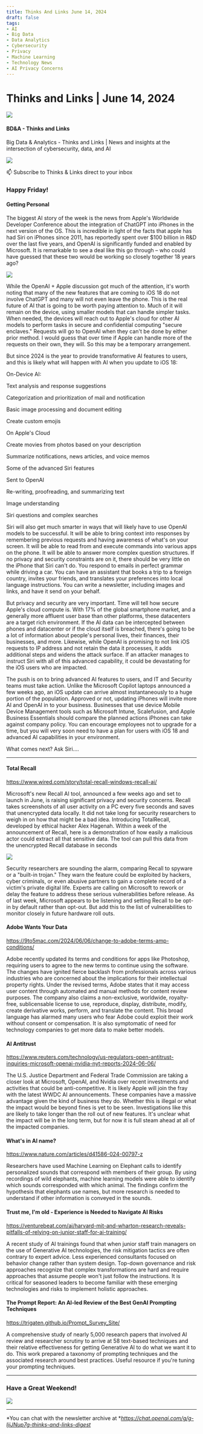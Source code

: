 ```yaml
---
title: Thinks And Links June 14, 2024
draft: false
tags:
- AI
- Big Data
- Data Analytics
- Cybersecurity
- Privacy
- Machine Learning
- Technology News
- AI Privacy Concerns
---
```


# Thinks and Links | June 14, 2024

![](../images\1679742887729)

#### BD&A - Thinks and Links

Big Data & Analytics - Thinks and Links | News and insights at the intersection of cybersecurity, data, and AI

![](../https://media.licdn.com/mediaD4E12AQFEquVe8fIC9A)

📫 Subscribe to Thinks & Links direct to your inbox

### Happy Friday!

#### Getting Personal

The biggest AI story of the week is the news from Apple's Worldwide Developer Conference about the integration of ChatGPT into iPhones in the next version of the OS. This is incredible in light of the facts that apple has had Siri on iPhones since 2011, has reportedly spent over $100 billion in R&D over the last five years, and OpenAI is significantly funded and enabled by Microsoft. It is remarkable to see a deal like this go through – who could have guessed that these two would be working so closely together 18 years ago?

![](../images\1718392518613)

While the OpenAI + Apple discussion got much of the attention, it's worth noting that many of the new features that are coming to iOS 18 do not involve ChatGPT and many will not even leave the phone. This is the real future of AI that is going to be worth paying attention to. Much of it will remain on the device, using smaller models that can handle simpler tasks. When needed, the devices will reach out to Apple's cloud for other AI models to perform tasks in secure and confidential computing "secure enclaves." Requests will go to OpenAI when they can't be done by either prior method. I would guess that over time if Apple can handle more of the requests on their own, they will. So this may be a temporary arrangement.

But since 2024 is the year to provide transformative AI features to users, and this is likely what will happen with AI when you update to iOS 18:

On-Device AI:

Text analysis and response suggestions

Categorization and prioritization of mail and notification

Basic image processing and document editing

Create custom emojis

On Apple's Cloud

Create movies from photos based on your description

Summarize notifications, news articles, and voice memos

Some of the advanced Siri features

Sent to OpenAI

Re-writing, proofreading, and summarizing text

Image understanding

Siri questions and complex searches

Siri will also get much smarter in ways that will likely have to use OpenAI models to be successful. It will be able to bring context into responses by remembering previous requests and having awareness of what's on your screen. It will be able to read from and execute commands into various apps on the phone. It will be able to answer more complex question structures. If no privacy and security constraints are on it, there should be very little on the iPhone that Siri can't do. You respond to emails in perfect grammar while driving a car. You can have an assistant that books a trip to a foreign country, invites your friends, and translates your preferences into local language instructions. You can write a newsletter, including images and links, and have it send on your behalf.

But privacy and security are very important. Time will tell how secure Apple's cloud compute is. With 17% of the global smartphone market, and a generally more affluent user base than other platforms, these datacenters are a target rich environment. If the AI data can be intercepted between phones and datacenter or if the cloud itself is breached, there's going to be a lot of information about people's personal lives, their finances, their businesses, and more. Likewise, while OpenAI is promising to not link iOS requests to IP address and not retain the data it processes, it adds additional steps and widens the attack surface. If an attacker manages to instruct Siri with all of this advanced capability, it could be devastating for the iOS users who are impacted.

The push is on to bring advanced AI features to users, and IT and Security teams must take action. Unlike the Microsoft Copilot laptops announced a few weeks ago, an iOS update can arrive almost instantaneously to a huge portion of the population. Approved or not, updating iPhones will invite more AI and OpenAI in to your business. Businesses that use device Mobile Device Management tools such as Microsoft Intune, Scalefusion, and Apple Business Essentials should compare the planned actions iPhones can take against company policy. You can encourage employees not to upgrade for a time, but you will very soon need to have a plan for users with iOS 18 and advanced AI capabilities in your environment.

What comes next? Ask Siri....

---

#### 

#### Total Recall

https://www.wired.com/story/total-recall-windows-recall-ai/

Microsoft's new Recall AI tool, announced a few weeks ago and set to launch in June, is raising significant privacy and security concerns. Recall takes screenshots of all user activity on a PC every five seconds and saves that unencrypted data locally. It did not take long for security researchers to weigh in on how that might be a bad idea. Introducing TotalRecall, developed by ethical hacker Alex Hagenah. Within a week of the announcement of Recall, here is a demonstration of how easily a malicious actor could extract all that sensitive data. The tool can pull this data from the unencrypted Recall database in seconds

![](../images\1718392673323)

Security researchers are sounding the alarm, comparing Recall to spyware or a "built-in trojan." They warn the feature could be exploited by hackers, cyber criminals, or even abusive partners to gain a complete record of a victim's private digital life. Experts are calling on Microsoft to rework or delay the feature to address these serious vulnerabilities before release. As of last week, Microsoft appears to be listening and setting Recall to be opt-in by default rather than opt-out. But add this to the list of vulnerabilities to monitor closely in future hardware roll outs.

#### Adobe Wants Your Data

https://9to5mac.com/2024/06/06/change-to-adobe-terms-amp-conditions/

Adobe recently updated its terms and conditions for apps like Photoshop, requiring users to agree to the new terms to continue using the software. The changes have ignited fierce backlash from professionals across various industries who are concerned about the implications for their intellectual property rights. Under the revised terms, Adobe states that it may access user content through automated and manual methods for content review purposes. The company also claims a non-exclusive, worldwide, royalty-free, sublicensable license to use, reproduce, display, distribute, modify, create derivative works, perform, and translate the content. This broad language has alarmed many users who fear Adobe could exploit their work without consent or compensation. It is also symptomatic of need for technology companies to get more data to make better models.

#### AI Antitrust

https://www.reuters.com/technology/us-regulators-open-antitrust-inquiries-microsoft-openai-nvidia-nyt-reports-2024-06-06/

The U.S. Justice Department and Federal Trade Commission are taking a closer look at Microsoft, OpenAI, and Nvidia over recent investments and activities that could be anti-competitive. It is likely Apple will join the fray with the latest WWDC AI announcements. These companies have a massive advantage given the kind of business they do. Whether this is illegal or what the impact would be beyond fines is yet to be seen. Investigations like this are likely to take longer than the roll out of new features. It's unclear what the impact will be in the long term, but for now it is full steam ahead at all of the impacted companies.

#### What's in AI name?

https://www.nature.com/articles/d41586-024-00797-z

Researchers have used Machine Learning on Elephant calls to identify personalized sounds that correspond with members of their group. By using recordings of wild elephants, machine learning models were able to identify which sounds corresponded with which animal. The findings confirm the hypothesis that elephants use names, but more research is needed to understand if other information is conveyed in the sounds.

#### Trust me, I'm old - Experience is Needed to Navigate AI Risks

https://venturebeat.com/ai/harvard-mit-and-wharton-research-reveals-pitfalls-of-relying-on-junior-staff-for-ai-training/

A recent study of AI trainings found that when junior staff train managers on the use of Generative AI technologies, the risk mitigation tactics are often contrary to expert advice. Less experienced consultants focused on behavior change rather than system design. Top-down governance and risk approaches recognize that complex transformations are hard and require approaches that assume people won't just follow the instructions. It is critical for seasoned leaders to become familiar with these emerging technologies and risks to implement holistic approaches.

#### The Prompt Report: An AI-led Review of the Best GenAI Prompting Techniques

https://trigaten.github.io/Prompt_Survey_Site/

A comprehensive study of nearly 5,000 research papers that involved AI review and researcher scrutiny to arrive at 58 text-based techniques and their relative effectiveness for getting Generative AI to do what we want it to do. This work prepared a taxonomy of prompting techniques and the associated research around best practices. Useful resource if you're tuning your prompting techniques.

---

### Have a Great Weekend!

![](../images\1718392723475)

---

*You can chat with the newsletter archive at **https://chat.openai.com/g/g-IjiJNup7g-thinks-and-links-digest*